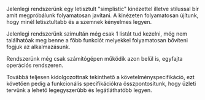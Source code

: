Jelenlegi rendszerünk egy letisztult "simplistic" kinézettel illetve stílussal
bír amit megpróbálunk folyamatosan javítani. A kinézeten folyamatosan újítunk,
hogy minél letisztultabb és a szemnek kényelmes legyen.

Jelenlegi rendszerünk szimultán még csak 1 listát tud kezelni, még nem
találhatóak meg benne a főbb funkciót melyekkel folyamatosan bővíteni fogjuk
az alkalmazásunk.

Rendszerünk még csak számítógépen működik azon belül is, egyfajta operációs
rendszeren.

Továbbá teljesen kidolgozottnak tekinthető a követelményspecifikáció, ezt
követően pedig a funkcionális specifikációkra összpontosítunk, hogy üzleti
tervünk a lehető legegyszerűbb és legátláthatóbb legyen.
